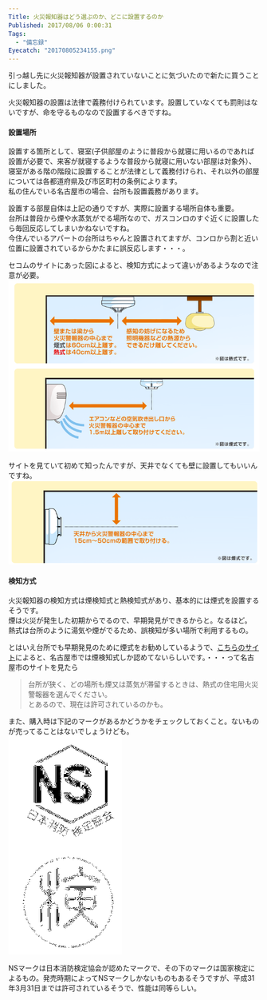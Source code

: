 ```yaml
---
Title: 火災報知器はどう選ぶのか、どこに設置するのか
Published: 2017/08/06 0:00:31
Tags:
  - "備忘録"
Eyecatch: "20170805234155.png"
---
```

引っ越し先に火災報知器が設置されていないことに気づいたので新たに買うことにしました。  

火災報知器の設置は法律で義務付けられています。設置していなくても罰則はないですが、命を守るものなので設置するべきですね。  

#### 設置場所

設置する箇所として、寝室(子供部屋のように普段から就寝に用いるのであれば設置が必要で、来客が就寝するような普段から就寝に用いない部屋は対象外）、寝室がある階の階段に設置することが法律として義務付けられ、それ以外の部屋については各都道府県及び市区町村の条例によります。  
私の住んでいる名古屋市の場合、台所も設置義務があります。  

<?# OEmbed "https://www.secom.co.jp/jukeiki/place.html" /?>


設置する部屋自体は上記の通りですが、実際に設置する場所自体も重要。  
台所は普段から煙や水蒸気がでる場所なので、ガスコンロのすぐ近くに設置したら毎回反応してしまいかねないですね。  
今住んでいるアパートの台所はちゃんと設置されてますが、コンロから割と近い位置に設置されているからかたまに誤反応します・・・。  

セコムのサイトにあった図によると、検知方式によって違いがあるようなので注意が必要。  
![](20170805234155.png) 


サイトを見ていて初めて知ったんですが、天井でなくても壁に設置してもいいんですね。  
![](20170805234335.png) 

#### 検知方式
火災報知器の検知方式は煙検知式と熱検知式があり、基本的には煙式を設置するそうです。  
煙は火災が発生した初期からでるので、早期発見ができるからと。なるほど。  
熱式は台所のように湯気や煙がでるため、誤検知が多い場所で利用するもの。  

<?# OEmbed "https://www.secom.co.jp/jukeiki/select.html" /?>

とはいえ台所でも早期発見のために煙式をお勧めしているようで、[こちらのサイト](https://www.secom.co.jp/jukeiki/select.html)によると、名古屋市では煙検知式しか認めてないらしいです。・・・って名古屋市のサイトを見たら  
> 台所が狭く、どの場所も煙又は蒸気が滞留するときは、熱式の住宅用火災警報器を選んでください。  
とあるので、現在は許可されているのかも。  

<?# OEmbed "http://www.city.nagoya.jp/kurashi/category/20-3-4-8-0-0-0-0-0-0.html" /?>



また、購入時は下記のマークがあるかどうかをチェックしておくこと。ないものが売ってることはないでしょうけども。  
![](20170805235440.png) 

NSマークは日本消防検定協会が認めたマークで、その下のマークは国家検定によるもの。発売時期によってNSマークしかないものもあるそうですが、平成31年3月31日までは許可されているそうで、性能は同等らしい。  

<?# AmazonAffiliate B01GCA9Y4O /?>

<?# AmazonAffiliate B01GCAA08S /?>

